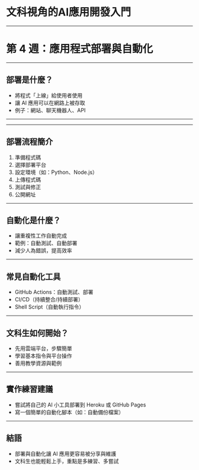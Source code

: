 # 文科視角的AI應用開發入門

---

# 第 4 週：應用程式部署與自動化

---

## 部署是什麼？
- 將程式「上線」給使用者使用
- 讓 AI 應用可以在網路上被存取
- 例子：網站、聊天機器人、API

---



---

## 部署流程簡介
1. 準備程式碼
2. 選擇部署平台
3. 設定環境（如：Python、Node.js）
4. 上傳程式碼
5. 測試與修正
6. 公開網址

---

## 自動化是什麼？
- 讓重複性工作自動完成
- 範例：自動測試、自動部署
- 減少人為錯誤，提高效率

---

## 常見自動化工具
- GitHub Actions：自動測試、部署
- CI/CD（持續整合/持續部署）
- Shell Script（自動執行指令）

---

## 文科生如何開始？
- 先用雲端平台，步驟簡單
- 學習基本指令與平台操作
- 善用教學資源與範例

---

## 實作練習建議
- 嘗試將自己的 AI 小工具部署到 Heroku 或 GitHub Pages
- 寫一個簡單的自動化腳本（如：自動備份檔案）

---

## 結語
- 部署與自動化讓 AI 應用更容易被分享與維護
- 文科生也能輕鬆上手，重點是多練習、多嘗試
